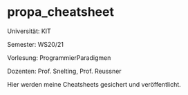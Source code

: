 # propa_cheatsheet
Universität: KIT

Semester: WS20/21

Vorlesung: ProgrammierParadigmen 

Dozenten: Prof. Snelting, Prof. Reussner 
 
Hier werden meine Cheatsheets gesichert und veröffentlicht.
